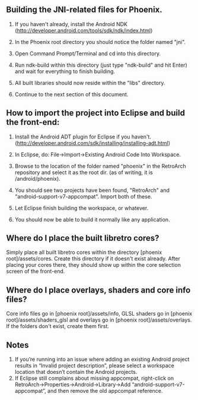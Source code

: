 ## Building the JNI-related files for Phoenix.

   1. If you haven't already, install the Android NDK (http://developer.android.com/tools/sdk/ndk/index.html)

   2. In the Phoenix root directory you should notice the folder named "jni".

   3. Open Command Prompt/Terminal and cd into this directory.

   4. Run ndk-build within this directory (just type "ndk-build" and hit Enter) and wait for everything to finish building.

   5. All built libraries should now reside within the "libs" directory.

   6. Continue to the next section of this document.



## How to import the project into Eclipse and build the front-end:

   1. Install the Android ADT plugin for Eclipse if you haven't. (http://developer.android.com/sdk/installing/installing-adt.html)

   2. In Eclipse, do: File->Import->Existing Android Code Into Workspace.

   3. Browse to the location of the folder named "phoenix" in the RetroArch repository and select it as the root dir. (as of writing, it is /android/phoenix).

   4. You should see two projects have been found, "RetroArch" and "android-support-v7-appcompat". Import both of these.

   5. Let Eclipse finish building the workspace, or whatever.

   6. You should now be able to build it normally like any application.



## Where do I place the built libretro cores?

Simply place all built libretro cores within the directory [phoenix root]/assets/cores. Create this directory if it doesn't exist already.
After placing your cores there, they should show up within the core selection screen of the front-end.

## Where do I place overlays, shaders and core info files?

Core info files go in [phoenix root]/assets/info, GLSL shaders go in [phoenix root]/assets/shaders_glsl and overlays go in [phoenix root]/assets/overlays. If the folders don't exist, create them first.

## Notes

1. If you’re running into an issue where adding an existing Android project results in “Invalid project description”, please select a workspace location that doesn’t contain the Android projects.
2. If Eclipse still complains about missing appcompat, right-click on RetroArch->Properties->Android->Library->Add “android-support-v7-appcompat”, and then remove the old appcompat reference.
